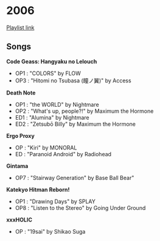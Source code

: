 # 2006

[Playlist link](https://open.spotify.com/user/fz230568w0ccmom2dg3zvxq1h/playlist/4GHCCtCHrARlsjc36W951g?si=iEB23iYEQjaAcm-75NEP7w)

## Songs

**Code Geass: Hangyaku no Lelouch**
* OP1 : "COLORS" by FLOW
* OP3 : "Hitomi no Tsubasa (瞳ノ翼)" by Access

**Death Note**
* OP1 : "the WORLD" by Nightmare
* OP2 : "What's up, people?!" by Maximum the Hormone
* ED1 : "Alumina" by Nightmare
* ED2 : "Zetsubō Billy" by Maximum the Hormone

**Ergo Proxy**
* OP : "Kiri" by MONORAL
* ED : "Paranoid Android" by Radiohead

**Gintama**
* OP7 : "Stairway Generation" by Base Ball Bear"

**Katekyo Hitman Reborn!**
* OP1 : "Drawing Days" by SPLAY
* OP8 : "Listen to the Stereo" by Going Under Ground

**xxxHOLIC**
* OP : "19sai" by Shikao Suga